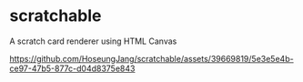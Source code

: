 # scratchable

A scratch card renderer using HTML Canvas

https://github.com/HoseungJang/scratchable/assets/39669819/5e3e5e4b-ce97-47b5-877c-d04d8375e843
